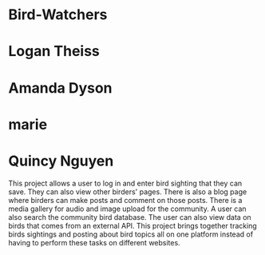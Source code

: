 # Bird-Watchers
# Logan Theiss
# Amanda Dyson
# marie
# Quincy Nguyen

This project allows a user to log in and enter bird sighting that they can save. They can also view other birders' pages.
There is also a blog page where birders can make posts and comment on those posts. There is a media gallery for audio and 
image upload for the community. A user can also search the community bird database. The user can also view data on birds
that comes from an external API. This project brings together tracking birds sightings and posting about bird topics all
on one platform instead of having to perform these tasks on different websites. 